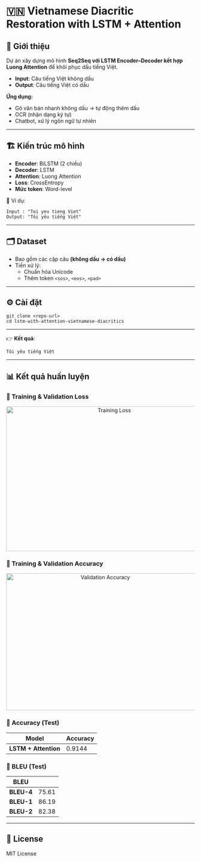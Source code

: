 # 🇻🇳 Vietnamese Diacritic Restoration with LSTM + Attention  

## 📌 Giới thiệu  
Dự án xây dựng mô hình **Seq2Seq với LSTM Encoder–Decoder kết hợp Luong Attention** để khôi phục dấu tiếng Việt.  

- **Input**: Câu tiếng Việt không dấu  
- **Output**: Câu tiếng Việt có dấu  

**Ứng dụng:**  
- Gõ văn bản nhanh không dấu → tự động thêm dấu  
- OCR (nhận dạng ký tự)  
- Chatbot, xử lý ngôn ngữ tự nhiên  

---

## 🏗 Kiến trúc mô hình  
- **Encoder**: BiLSTM (2 chiều)  
- **Decoder**: LSTM  
- **Attention**: Luong Attention  
- **Loss**: CrossEntropy  
- **Mức token**: Word-level  

📌 Ví dụ:  
```
Input : "Toi yeu tieng Viet"
Output: "Tôi yêu tiếng Việt"
```

---

## 🗂 Dataset  
- Bao gồm các cặp câu **(không dấu → có dấu)**  
- Tiền xử lý:  
  - Chuẩn hóa Unicode  
  - Thêm token `<sos>`, `<eos>`, `<pad>`  

---

## ⚙️ Cài đặt  
```
git clone <repo-url>
cd lstm-with-attention-vietnamese-diacritics
```
---

👉 **Kết quả**:  
```
Tôi yêu tiếng Việt
```

---

## 📊 Kết quả huấn luyện  
### 🔹 Training & Validation Loss  
<p align="center">
  <img width="562" height="387" alt="Training Loss" src="https://github.com/user-attachments/assets/4b46a303-25e9-4a0a-9f84-36988e003f58" />
</p>

### 🔹 Training & Validation Accuracy  
<p align="center">
  <img width="514" height="366" alt="Validation Accuracy" src="https://github.com/user-attachments/assets/8d3ecad6-da4a-4023-9fd5-a411ac81579b" />
</p>



### 🔹 Accuracy (Test)  
| Model               | Accuracy |
|----------------------|----------|
| **LSTM + Attention** | 0.9144   |

### 🔹 BLEU (Test)  
| BLEU               |  |
|----------------------|----------|
| **BLEU-4** | 75.61   |
| **BLEU-1** | 86.19   |
| **BLEU-2** | 82.38   |

---

## 📜 License  
MIT License
